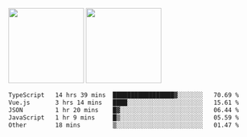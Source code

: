 <img src="https://github-readme-stats.vercel.app/api?username=Dream4ever&count_private=true&show_icons=true&theme=tokyonight" height="150" /> <img src="https://github-readme-stats.vercel.app/api/top-langs/?username=Dream4ever&count_private=true&show_icons=true&theme=tokyonight&langs_count=5&layout=compact" height="150" />

<!--START_SECTION:waka-->

```txt
TypeScript   14 hrs 39 mins  █████████████████▓░░░░░░░   70.69 %
Vue.js       3 hrs 14 mins   ████░░░░░░░░░░░░░░░░░░░░░   15.61 %
JSON         1 hr 20 mins    █▓░░░░░░░░░░░░░░░░░░░░░░░   06.44 %
JavaScript   1 hr 9 mins     █▒░░░░░░░░░░░░░░░░░░░░░░░   05.59 %
Other        18 mins         ▒░░░░░░░░░░░░░░░░░░░░░░░░   01.47 %
```

<!--END_SECTION:waka-->
